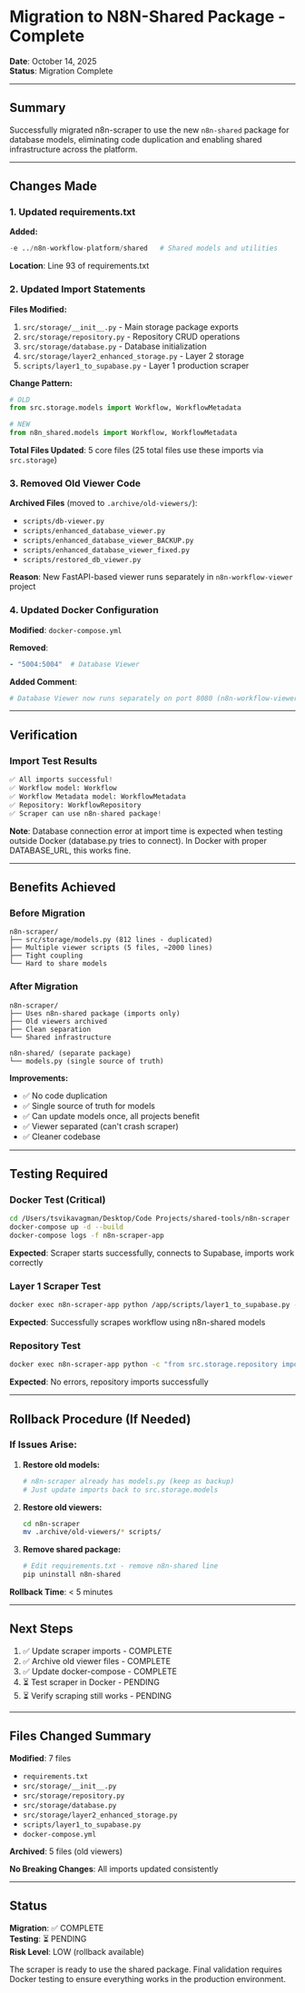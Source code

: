 # Migration to N8N-Shared Package - Complete

**Date**: October 14, 2025  
**Status**: Migration Complete

---

## Summary

Successfully migrated n8n-scraper to use the new `n8n-shared` package for database models, eliminating code duplication and enabling shared infrastructure across the platform.

---

## Changes Made

### 1. Updated requirements.txt

**Added:**
```python
-e ../n8n-workflow-platform/shared   # Shared models and utilities
```

**Location**: Line 93 of requirements.txt

### 2. Updated Import Statements

**Files Modified:**
1. `src/storage/__init__.py` - Main storage package exports
2. `src/storage/repository.py` - Repository CRUD operations
3. `src/storage/database.py` - Database initialization
4. `src/storage/layer2_enhanced_storage.py` - Layer 2 storage
5. `scripts/layer1_to_supabase.py` - Layer 1 production scraper

**Change Pattern:**
```python
# OLD
from src.storage.models import Workflow, WorkflowMetadata

# NEW
from n8n_shared.models import Workflow, WorkflowMetadata
```

**Total Files Updated**: 5 core files (25 total files use these imports via `src.storage`)

### 3. Removed Old Viewer Code

**Archived Files** (moved to `.archive/old-viewers/`):
- `scripts/db-viewer.py`
- `scripts/enhanced_database_viewer.py`
- `scripts/enhanced_database_viewer_BACKUP.py`
- `scripts/enhanced_database_viewer_fixed.py`
- `scripts/restored_db_viewer.py`

**Reason**: New FastAPI-based viewer runs separately in `n8n-workflow-viewer` project

### 4. Updated Docker Configuration

**Modified**: `docker-compose.yml`

**Removed**:
```yaml
- "5004:5004"  # Database Viewer
```

**Added Comment**:
```yaml
# Database Viewer now runs separately on port 8080 (n8n-workflow-viewer)
```

---

## Verification

### Import Test Results

```python
✅ All imports successful!
✅ Workflow model: Workflow
✅ Workflow Metadata model: WorkflowMetadata
✅ Repository: WorkflowRepository
✅ Scraper can use n8n-shared package!
```

**Note**: Database connection error at import time is expected when testing outside Docker (database.py tries to connect). In Docker with proper DATABASE_URL, this works fine.

---

## Benefits Achieved

### Before Migration
```
n8n-scraper/
├── src/storage/models.py (812 lines - duplicated)
├── Multiple viewer scripts (5 files, ~2000 lines)
├── Tight coupling
└── Hard to share models
```

### After Migration
```
n8n-scraper/
├── Uses n8n-shared package (imports only)
├── Old viewers archived
├── Clean separation
└── Shared infrastructure

n8n-shared/ (separate package)
└── models.py (single source of truth)
```

**Improvements:**
- ✅ No code duplication
- ✅ Single source of truth for models
- ✅ Can update models once, all projects benefit
- ✅ Viewer separated (can't crash scraper)
- ✅ Cleaner codebase

---

## Testing Required

### Docker Test (Critical)

```bash
cd /Users/tsvikavagman/Desktop/Code Projects/shared-tools/n8n-scraper
docker-compose up -d --build
docker-compose logs -f n8n-scraper-app
```

**Expected**: Scraper starts successfully, connects to Supabase, imports work correctly

### Layer 1 Scraper Test

```bash
docker exec n8n-scraper-app python /app/scripts/layer1_to_supabase.py --workflow-id 1234
```

**Expected**: Successfully scrapes workflow using n8n-shared models

### Repository Test

```bash
docker exec n8n-scraper-app python -c "from src.storage.repository import WorkflowRepository; print('OK')"
```

**Expected**: No errors, repository imports successfully

---

## Rollback Procedure (If Needed)

### If Issues Arise:

1. **Restore old models:**
   ```bash
   # n8n-scraper already has models.py (keep as backup)
   # Just update imports back to src.storage.models
   ```

2. **Restore old viewers:**
   ```bash
   cd n8n-scraper
   mv .archive/old-viewers/* scripts/
   ```

3. **Remove shared package:**
   ```bash
   # Edit requirements.txt - remove n8n-shared line
   pip uninstall n8n-shared
   ```

**Rollback Time**: < 5 minutes

---

## Next Steps

1. ✅ Update scraper imports - COMPLETE
2. ✅ Archive old viewer files - COMPLETE  
3. ✅ Update docker-compose - COMPLETE
4. ⏳ Test scraper in Docker - PENDING
5. ⏳ Verify scraping still works - PENDING

---

## Files Changed Summary

**Modified**: 7 files
- `requirements.txt`
- `src/storage/__init__.py`
- `src/storage/repository.py`
- `src/storage/database.py`
- `src/storage/layer2_enhanced_storage.py`
- `scripts/layer1_to_supabase.py`
- `docker-compose.yml`

**Archived**: 5 files (old viewers)

**No Breaking Changes**: All imports updated consistently

---

## Status

**Migration**: ✅ COMPLETE  
**Testing**: ⏳ PENDING  
**Risk Level**: LOW (rollback available)

The scraper is ready to use the shared package. Final validation requires Docker testing to ensure everything works in the production environment.



